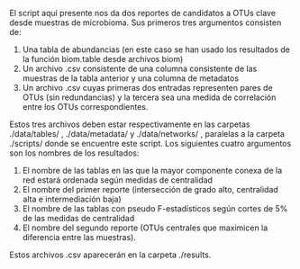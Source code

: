 El script aquí presente nos da dos reportes de candidatos a OTUs clave desde muestras de microbioma. Sus primeros tres argumentos consisten de: 
1. Una tabla de abundancias (en este caso se han usado los resultados de la función biom.table desde archivos biom)
2. Un archivo .csv consistente de una columna consistente de las muestras de la tabla anterior y una columna de metadatos 
3. Un archivo .csv cuyas primeras dos entradas representen pares de OTUs (sin redundancias) y la tercera sea una medida de correlación entre los OTUs correspondientes.

Estos tres archivos deben estar respectivamente en las carpetas ./data/tables/ , ./data/metadata/ y ./data/networks/ , paralelas a la carpeta ./scripts/ donde se encuentre este script. Los siguientes cuatro argumentos son los nombres de los resultados:
1. El nombre de las tablas en las que la mayor componente conexa de la red estará ordenada según medidas de centralidad
2. El nombre del primer reporte (intersección de grado alto, centralidad alta e intermediación baja)
3. El nombre de las tablas con pseudo F-estadísticos según cortes de 5% de las medidas de centralidad
4. El nombre del segundo reporte (OTUs centrales que maximicen la diferencia entre las muestras).

Estos archivos .csv aparecerán en la carpeta ./results. 

